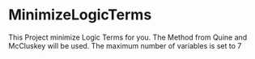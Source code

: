 # MinimizeLogicTerms

This Project minimize Logic Terms for you. 
The Method from Quine and McCluskey will be used.
The maximum number of variables is set to 7
